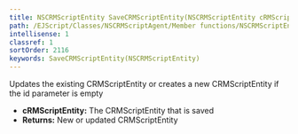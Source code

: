 ```yaml
---
title: NSCRMScriptEntity SaveCRMScriptEntity(NSCRMScriptEntity cRMScriptEntity)
path: /EJScript/Classes/NSCRMScriptAgent/Member functions/NSCRMScriptEntity SaveCRMScriptEntity(NSCRMScriptEntity p_0)
intellisense: 1
classref: 1
sortOrder: 2116
keywords: SaveCRMScriptEntity(NSCRMScriptEntity)
---
```



Updates the existing CRMScriptEntity or creates a new CRMScriptEntity if the id parameter is empty



* **cRMScriptEntity:** The CRMScriptEntity that is saved
* **Returns:** New or updated CRMScriptEntity



